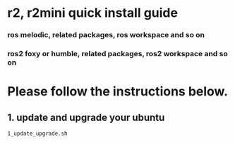 # r2, r2mini quick install guide
### ros melodic, related packages, ros workspace and so on
### ros2 foxy or humble, related packages, ros2 workspace and so on


# Please follow the instructions below.  
## 1. update and upgrade your ubuntu
```
1_update_upgrade.sh
```
